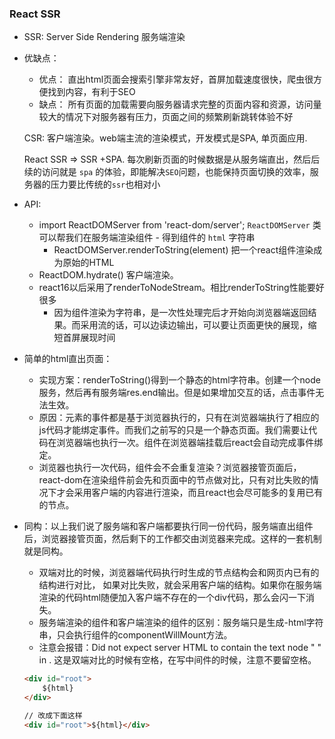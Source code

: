 ### React SSR

- SSR: Server Side Rendering 服务端渲染

- 优缺点：

  - 优点： 直出html页面会搜索引擎非常友好，首屏加载速度很快，爬虫很方便找到内容，有利于SEO
  - 缺点： 所有页面的加载需要向服务器请求完整的页面内容和资源，访问量较大的情况下对服务器有压力，页面之间的频繁刷新跳转体验不好

  

  CSR: 客户端渲染。web端主流的渲染模式，开发模式是SPA, 单页面应用.

  React SSR => SSR +SPA. 每次刷新页面的时候数据是从服务端直出，然后后续的访问就是 `spa` 的体验，即能解决`SEO`问题，也能保持页面切换的效率，服务器的压力要比传统的`ssr`也相对小

- API:

  - import ReactDOMServer from 'react-dom/server'; `ReactDOMServer` 类可以帮我们在服务端渲染组件 - 得到组件的 `html` 字符串
    - ReactDOMServer.renderToString(element) 把一个react组件渲染成为原始的HTML
  - ReactDOM.hydrate() 客户端渲染。
  - react16以后采用了renderToNodeStream。相比renderToString性能要好很多
    - 因为组件渲染为字符串，是一次性处理完后才开始向浏览器端返回结果。而采用流的话，可以边读边输出，可以要让页面更快的展现，缩短首屏展现时间

- 简单的html直出页面：

  - 实现方案：renderToString(<HelloWorld />)得到一个静态的html字符串。创建一个node服务，然后再有服务端res.end输出。但是如果增加交互的话，点击事件无法生效。
  - 原因：元素的事件都是基于浏览器执行的，只有在浏览器端执行了相应的js代码才能绑定事件。而我们之前写的只是一个静态页面。我们需要让代码在浏览器端也执行一次。组件在浏览器端挂载后react会自动完成事件绑定。
  - 浏览器也执行一次代码，组件会不会重复渲染？浏览器接管页面后，react-dom在渲染组件前会先和页面中的节点做对比，只有对比失败的情况下才会采用客户端的内容进行渲染，而且react也会尽可能多的复用已有的节点。

- 同构：以上我们说了服务端和客户端都要执行同一份代码，服务端直出组件后，浏览器接管页面，然后剩下的工作都交由浏览器来完成。这样的一套机制就是同构。
    - 双端对比的时候，浏览器端代码执行时生成的节点结构会和网页内已有的结构进行对比， 如果对比失败，就会采用客户端的结构。如果你在服务端渲染的代码html随便加入客户端不存在的一个div代码，那么会闪一下消失。 
    - 服务端渲染的组件和客户端渲染的组件的区别：服务端只是生成-html字符串，只会执行组件的componentWillMount方法。
    - 注意会报错：Did not expect server HTML to contain the text node " " in . 这是双端对比的时候有空格，在写中间件的时候，注意不要留空格。
    ```html
    <div id="root">
        ${html}
    </div>

    // 改成下面这样
    <div id="root">${html}</div>
    ```
    